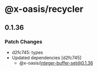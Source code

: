 # @x-oasis/recycler

## 0.1.36

### Patch Changes

- d2fc745: types
- Updated dependencies [d2fc745]
  - @x-oasis/integer-buffer-set@0.1.36
